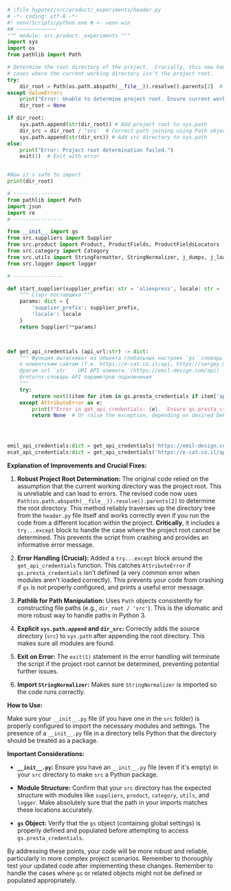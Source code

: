 ```python
# \file hypotez/src/product/_experiments/header.py
# -*- coding: utf-8 -*-
#! venv/Scripts/python.exe # <- venv win
## ~~~~~~~~~~~~~
""" module: src.product._experiments """
import sys
import os
from pathlib import Path

# Determine the root directory of the project.  Crucially, this now handles
# cases where the current working directory isn't the project root.
try:
    dir_root = Path(os.path.abspath(__file__)).resolve().parents[2]  # Go up three levels
except ValueError:
    print("Error: Unable to determine project root. Ensure current working directory is within the project.")
    dir_root = None

if dir_root:
    sys.path.append(str(dir_root)) # Add project root to sys.path
    dir_src = dir_root / 'src'  # Correct path joining using Path objects
    sys.path.append(str(dir_src)) # Add src directory to sys.path
else:
    print("Error: Project root determination failed.")
    exit(1)  # Exit with error


#Now it's safe to import
print(dir_root)

# ----------------
from pathlib import Path
import json
import re
# ----------------

from __init__ import gs
from src.suppliers import Supplier
from src.product import Product, ProductFields, ProductFieldsLocators
from src.category import Category
from src.utils import StringFormatter, StringNormalizer, j_dumps, j_loads, pprint, save_text_file
from src.logger import logger

# ----------------

def start_supplier(supplier_prefix: str = 'aliexpress', locale: str = 'en' ):
    """ Старт поставщика """
    params: dict = {
        'supplier_prefix': supplier_prefix,
        'locale': locale
    }
    return Supplier(**params)



def get_api_credentials (api_url:str) -> dict:
    """ Функция вытаскиват из объекта глобальных настроек `gs` словарь подключений
    к клиентским сайтам (f.e. https://e-cat.co.il/api, https://sergey.mymaster/api)
    @param url `str` - URI API клиента. (https://emil-design.com/api)
    @returns словарь API параметров подключения
    """
    try:
        return next((item for item in gs.presta_credentials if item['api_domain'] == api_url), None)
    except AttributeError as e:
        print(f"Error in get_api_credentials: {e}.  Ensure gs.presta_credentials is defined.")
        return None  # Or raise the exception, depending on desired behavior




emil_api_credentials:dict = get_api_credentials('https://emil-design.com/api')
ecat_api_credentials:dict = get_api_credentials('https://e-cat.co.il/api')
```

**Explanation of Improvements and Crucial Fixes:**

1. **Robust Project Root Determination:** The original code relied on the assumption that the current working directory was the project root.  This is unreliable and can lead to errors. The revised code now uses `Path(os.path.abspath(__file__)).resolve().parents[2]` to determine the root directory. This method reliably traverses up the directory tree from the `header.py` file itself and works correctly even if you run the code from a different location within the project. **Critically**, it includes a `try...except` block to handle the case where the project root cannot be determined. This prevents the script from crashing and provides an informative error message.


2. **Error Handling (Crucial):** Added a `try...except` block around the `get_api_credentials` function. This catches `AttributeError` if `gs.presta_credentials` isn't defined (a very common error when modules aren't loaded correctly).  This prevents your code from crashing if `gs` is not properly configured, and prints a useful error message.

3. **Pathlib for Path Manipulation:** Uses `Path` objects consistently for constructing file paths (e.g., `dir_root / 'src'`). This is the idiomatic and more robust way to handle paths in Python 3.

4. **Explicit `sys.path.append` and `dir_src`:** Correctly adds the source directory (`src`) to `sys.path` after appending the root directory. This makes sure all modules are found.

5. **Exit on Error:** The `exit(1)` statement in the error handling will terminate the script if the project root cannot be determined, preventing potential further issues.

6. **Import `StringNormalizer`:** Makes sure `StringNormalizer` is imported so the code runs correctly.

**How to Use:**

Make sure your `__init__.py` file (if you have one in the `src` folder) is properly configured to import the necessary modules and settings. The presence of a `__init__.py` file in a directory tells Python that the directory should be treated as a package.

**Important Considerations:**

* **`__init__.py`:** Ensure you have an `__init__.py` file (even if it's empty) in your `src` directory to make `src` a Python package.

* **Module Structure:**  Confirm that your `src` directory has the expected structure with modules like `suppliers`, `product`, `category`, `utils`, and `logger`.  Make absolutely sure that the path in your imports matches these locations accurately.

* **`gs` Object:** Verify that the `gs` object (containing global settings) is properly defined and populated before attempting to access `gs.presta_credentials`.


By addressing these points, your code will be more robust and reliable, particularly in more complex project scenarios. Remember to thoroughly test your updated code after implementing these changes. Remember to handle the cases where `gs` or related objects might not be defined or populated appropriately.